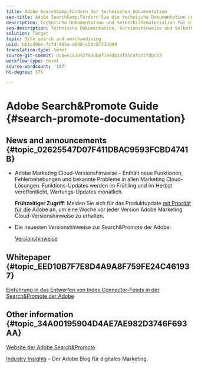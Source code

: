 ```yaml
---
title: Adobe Search&amp;Fördern der technischen Dokumentation
seo-title: Adobe Search&amp;Fördern Sie die technische Dokumentation und die Selbsthilfe
description: Technische Dokumentation und Selbsthilfematerialien für die Adobe Search&amp;Promote
seo-description: Technische Dokumentation, Versionshinweise und Selbsthilfe-Materialien für die Adobe Search&amp;Promote
solution: Target
topic: Site search and merchandising
uuid: bb1c49be-7cfd-485a-a848-c5dc8733b009
translation-type: tm+mt
source-git-commit: dcbee1a3092f46db8f19e0b14f55cafac5fdbc13
workflow-type: tm+mt
source-wordcount: '157'
ht-degree: 17%

---
```



# Adobe Search&amp;Promote Guide {#search-promote-documentation}

## News and announcements {#topic_02625547D07F411DBAC9593FCBD4741B}

* Adobe Marketing Cloud-Versionshinweise - Enthält neue Funktionen, Fehlerbehebungen und bekannte Probleme in allen Marketing Cloud-Lösungen. Funktions-Updates werden im Frühling und im Herbst veröffentlicht, Wartungs-Updates monatlich.

   **Frühzeitiger Zugriff**: Melden Sie sich für das Produktupdate [mit Priorität für die](https://campaign.adobe.com/webApp/adbePriorityProductSubscribe) Adobe an, um eine Woche vor jeder Version Adobe Marketing Cloud-Versionshinweise zu erhalten.

* Die neuesten Versionshinweise zur Search&amp;Promote der Adobe:

   [Versionshinweise](/help/c-searchpromote-release-notes/c-rn-02-13-18-version-1811.md)

## Whitepaper {#topic_EED10B7F7E8D4A9A8F759FE24C461937}

[Einführung in das Entwerfen von Index Connector-Feeds in der Search&amp;Promote der Adobe](https://marketing.adobe.com/resources/help/en_US/snp/index_connector_feeds.pdf)

## Other information {#topic_34A00195904D4AE7AE982D3746F693AA}

[Website der Adobe Search&amp;Promote](https://www.adobe.com/solutions/testing-targeting/search-driven-merchandising.html)

[Industry Insights](https://blogs.adobe.com/digitalmarketing/) – Der Adobe Blog für digitales Marketing.
